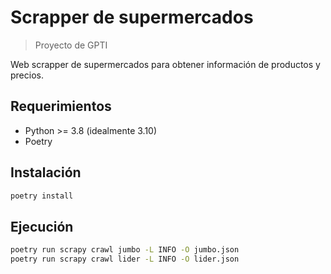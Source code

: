 # Scrapper de supermercados

> Proyecto de GPTI

Web scrapper de supermercados para obtener información de productos y precios.

## Requerimientos

- Python >= 3.8 (idealmente 3.10)
- Poetry

## Instalación

```bash
poetry install
```

## Ejecución

```bash
poetry run scrapy crawl jumbo -L INFO -O jumbo.json
poetry run scrapy crawl lider -L INFO -O lider.json
```
